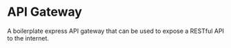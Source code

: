 # API Gateway

A boilerplate express API gateway that can be used to expose a RESTful API to the internet.

